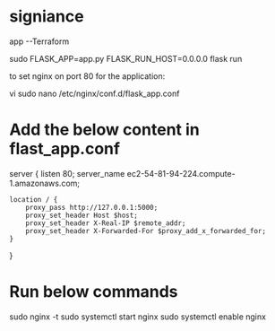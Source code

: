 # signiance
app
--Terraform

sudo FLASK_APP=app.py FLASK_RUN_HOST=0.0.0.0 flask run


to set nginx on port 80 for the application:

vi sudo nano /etc/nginx/conf.d/flask_app.conf
# Add the below content in flast_app.conf
server {
    listen 80;
    server_name ec2-54-81-94-224.compute-1.amazonaws.com;

    location / {
        proxy_pass http://127.0.0.1:5000;
        proxy_set_header Host $host;
        proxy_set_header X-Real-IP $remote_addr;
        proxy_set_header X-Forwarded-For $proxy_add_x_forwarded_for;
    }
}

# Run below commands

sudo nginx -t
sudo systemctl start nginx
sudo systemctl enable nginx
